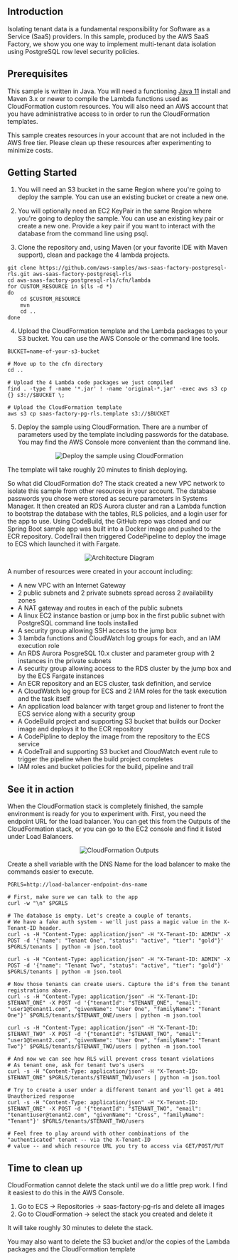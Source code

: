 ## Introduction
Isolating tenant data is a fundamental responsibility for Software as a Service (SaaS) providers. In this sample, produced by the AWS SaaS Factory, we show you one way to implement multi-tenant data isolation using PostgreSQL row level security policies.

## Prerequisites
This sample is written in Java. You will need a functioning [Java 11](https://aws.amazon.com/corretto/) install and Maven 3.x or newer to compile the Lambda functions used as CloudFormation custom resources.
You will also need an AWS account that you have administrative access to in order to run the CloudFormation templates.

This sample creates resources in your account that are not included in the AWS free tier. Please clean up
these resources after experimenting to minimize costs.

## Getting Started
1. You will need an S3 bucket in the same Region where you're going to deploy the sample. You can use an existing bucket or create a new one.

2. You will optionally need an EC2 KeyPair in the same Region where you're going to deploy the sample. You can use an existing key pair or create a new one. Provide a key pair if you want to interact with the database from the command line using psql.

3. Clone the repository and, using Maven (or your favorite IDE with Maven support), clean and package the 4 lambda projects.
```shell
git clone https://github.com/aws-samples/aws-saas-factory-postgresql-rls.git aws-saas-factory-postgresql-rls
cd aws-saas-factory-postgresql-rls/cfn/lambda
for CUSTOM_RESOURCE in $(ls -d *)
do
    cd $CUSTOM_RESOURCE
    mvn
    cd ..
done
```

4. Upload the CloudFormation template and the Lambda packages to your S3 bucket. You can use the AWS Console or the command line tools.
```shell
BUCKET=name-of-your-s3-bucket

# Move up to the cfn directory
cd ..

# Upload the 4 Lambda code packages we just compiled
find . -type f -name '*.jar' ! -name 'original-*.jar' -exec aws s3 cp {} s3://$BUCKET \;

# Upload the CloudFormation template
aws s3 cp saas-factory-pg-rls.template s3://$BUCKET
```

5. Deploy the sample using CloudFormation. There are a number of parameters used by the template including passwords for the database. You may find the AWS Console more convenient than the command line.
<p align="center"><img src="./images/cfn_deploy.png" alt="Deploy the sample using CloudFormation"/></p>

The template will take roughly 20 minutes to finish deploying.

So what did CloudFormation do? The stack created a new VPC network to isolate this sample from other resources in your account. The database passwords you chose were stored as secure parameters in Systems Manager. It then created an RDS Aurora cluster and ran a Lambda function to bootstrap the database with the tables, RLS policies, and a login user for the app to use. Using CodeBuild, the GitHub repo was cloned and our Spring Boot sample app was built into a Docker image and pushed to the ECR repository. CodeTrail then triggered CodePipeline to deploy the image to ECS which launched it with Fargate.

<p align="center"><img src="./images/architecture.png" alt="Architecture Diagram"/></p>

A number of resources were created in your account including:
- A new VPC with an Internet Gateway
- 2 public subnets and 2 private subnets spread across 2 availability zones
- A NAT gateway and routes in each of the public subnets
- A linux EC2 instance bastion or jump box in the first public subnet with PostgreSQL command line tools installed
- A security group allowing SSH access to the jump box
- 3 lambda functions and CloudWatch log groups for each, and an IAM execution role
- An RDS Aurora PosgreSQL 10.x cluster and parameter group with 2 instances in the private subnets
- A security group allowing access to the RDS cluster by the jump box and by the ECS Fargate instances
- An ECR repository and an ECS cluster, task definition, and service
- A CloudWatch log group for ECS and 2 IAM roles for the task execution and the task itself
- An application load balancer with target group and listener to front the ECS service along with a security group
- A CodeBuild project and supporting S3 bucket that builds our Docker image and deploys it to the ECR repository
- A CodePipline to deploy the image from the repository to the ECS service
- A CodeTrail and supporting S3 bucket and CloudWatch event rule to trigger the pipeline when the build project completes
- IAM roles and bucket policies for the build, pipeline and trail

## See it in action
When the CloudFormation stack is completely finished, the sample environment is ready for you to experiment with. First, you need the endpoint URL for the load balancer. You can get this from the Outputs of the CloudFormation stack, or you can go to the EC2 console and find it listed under Load Balancers.

<p align="center"><img src="./images/cfn_outputs.png" alt="CloudFormation Outputs"/></p>

Create a shell variable with the DNS Name for the load balancer to make the commands easier to execute.

```shell
PGRLS=http://load-balancer-endpoint-dns-name

# First, make sure we can talk to the app
curl -w "\n" $PGRLS

# The database is empty. Let's create a couple of tenants.
# We have a fake auth system - we'll just pass a magic value in the X-Tenant-ID header.
curl -s -H "Content-Type: application/json" -H "X-Tenant-ID: ADMIN" -X POST -d '{"name": "Tenant One", "status": "active", "tier": "gold"}' $PGRLS/tenants | python -m json.tool

curl -s -H "Content-Type: application/json" -H "X-Tenant-ID: ADMIN" -X POST -d '{"name": "Tenant Two", "status": "active", "tier": "gold"}' $PGRLS/tenants | python -m json.tool

# Now those tenants can create users. Capture the id's from the tenant registrations above.
curl -s -H "Content-Type: application/json" -H "X-Tenant-ID: $TENANT_ONE" -X POST -d '{"tenantId": "$TENANT_ONE", "email": "user1@tenant1.com", "givenName": "User One", "familyName": "Tenant One"}' $PGRLS/tenants/$TENANT_ONE/users | python -m json.tool

curl -s -H "Content-Type: application/json" -H "X-Tenant-ID: $TENANT_TWO" -X POST -d '{"tenantId": "$TENANT_TWO", "email": "user1@tenant2.com", "givenName": "User One", "familyName": "Tenant Two"}' $PGRLS/tenants/$TENANT_TWO/users | python -m json.tool

# And now we can see how RLS will prevent cross tenant violations
# As tenant one, ask for tenant two's users
curl -s -H "Content-Type: application/json" -H "X-Tenant-ID: $TENANT_ONE" $PGRLS/tenants/$TENANT_TWO/users | python -m json.tool

# Try to create a user under a different tenant and you'll get a 401 Unauthorized response
curl -s -H "Content-Type: application/json" -H "X-Tenant-ID: $TENANT_ONE" -X POST -d '{"tenantId": "$TENANT_TWO", "email": "tenant1user@tenant2.com", "givenName": "Cross", "familyName": "Tenant"}' $PGRLS/tenants/$TENANT_TWO/users

# Feel free to play around with other combinations of the "authenticated" tenant -- via the X-Tenant-ID
# value -- and which resource URL you try to access via GET/POST/PUT
```

## Time to clean up
CloudFormation cannot delete the stack until we do a little prep work. I find it easiest to do this in the AWS Console.
1. Go to ECS -> Repositories -> saas-factory-pg-rls and delete all images
2. Go to CloudFormation -> select the stack you created and delete it

It will take roughly 30 minutes to delete the stack.

You may also want to delete the S3 bucket and/or the copies of the Lambda packages and the CloudFormation template
